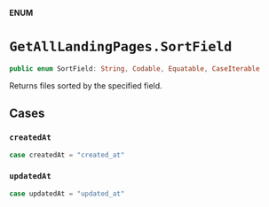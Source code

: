 **ENUM**

# `GetAllLandingPages.SortField`

```swift
public enum SortField: String, Codable, Equatable, CaseIterable
```

Returns files sorted by the specified field.

## Cases
### `createdAt`

```swift
case createdAt = "created_at"
```

### `updatedAt`

```swift
case updatedAt = "updated_at"
```
